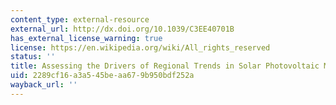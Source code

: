 ```yaml
---
content_type: external-resource
external_url: http://dx.doi.org/10.1039/C3EE40701B
has_external_license_warning: true
license: https://en.wikipedia.org/wiki/All_rights_reserved
status: ''
title: Assessing the Drivers of Regional Trends in Solar Photovoltaic Manufacturing
uid: 2289cf16-a3a5-45be-aa67-9b950bdf252a
wayback_url: ''
---
```

